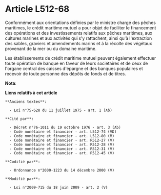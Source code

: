 # Article L512-68

Conformément aux orientations définies par le ministre chargé des pêches maritimes, le crédit maritime mutuel a pour objet de
faciliter le financement des opérations et des investissements relatifs aux pêches maritimes, aux cultures marines et aux
activités qui s'y rattachent, ainsi qu'à l'extraction des sables, graviers et amendements marins et à la récolte des végétaux
provenant de la mer ou du domaine maritime. 

Les établissements de crédit maritime mutuel peuvent également effectuer toute opération de banque en faveur de leurs
sociétaires et de ceux de     l'organe central des caisses d'épargne et des banques populaires  et recevoir de toute personne
des dépôts de fonds et de titres.

**Nota:**



**Liens relatifs à cet article**

	**Anciens textes**:

	  - Loi n°75-628 du 11 juillet 1975 - art. 1 (Ab)

	**Cité par**:

	  - Décret n°76-1011 du 19 octobre 1976 - art. 3 (Ab)
	  - Code monétaire et financier - art. L512-74 (VD)
	  - Code monétaire et financier - art. L512-80 (M)
	  - Code monétaire et financier - art. R512-27 (V)
	  - Code monétaire et financier - art. R512-28 (V)
	  - Code monétaire et financier - art. R512-31 (V)
	  - Code monétaire et financier - art. R512-45 (V)

	**Codifié par**:

	  - Ordonnance n°2000-1223 du 14 décembre 2000 (V)

	**Modifié par**:

	  - Loi n°2009-715 du 18 juin 2009 - art. 2 (V)
